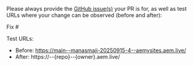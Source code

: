Please always provide the [GitHub issue(s)](../issues) your PR is for, as well as test URLs where your change can be observed (before and after):

Fix #<gh-issue-id>

Test URLs:
- Before: https://main--manasmaji-20250915-4--aemysites.aem.live/
- After: https://<branch>--{repo}--{owner}.aem.live/
